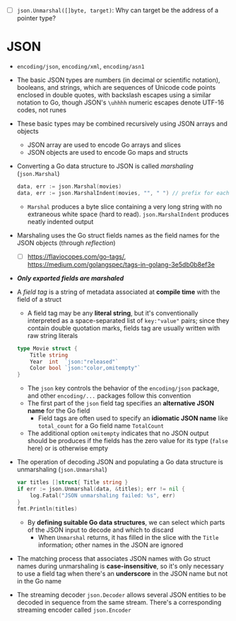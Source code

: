 - [ ] `json.Unmarshal([]byte, target)`: Why can target be the address of a pointer type?
# JSON
- `encoding/json`, `encoding/xml`, `encoding/asn1`
- The basic JSON types are numbers (in decimal or scientific notation), booleans, and strings, which are sequences of Unicode code points enclosed in double quotes, with backslash escapes using a similar notation to Go, though JSON's `\uhhhh` numeric escapes denote UTF-16 codes, not runes
- These basic types may be combined recursively using JSON arrays and objects
    - JSON array are used to encode Go arrays and slices
    - JSON objects are used to encode Go maps and structs
- Converting a Go data structure to JSON is called *marshaling* (`json.Marshal`)

    ```go
    data, err := json.Marshal(movies)
    data, err := json.MarshalIndent(movies, "", " ") // prefix for each line of output; a string for each level of indentation
    ```

    - `Marshal` produces a byte slice containing a very long string with no extraneous white space (hard to read). `json.MarshalIndent` produces neatly indented output
- Marshaling uses the Go struct fields names as the field names for the JSON objects (through *reflection*)
    - [ ] https://flaviocopes.com/go-tags/, https://medium.com/golangspec/tags-in-golang-3e5db0b8ef3e
- ***Only exported fields are marshaled***
- A *field tag* is a string of metadata associated at **compile time** with the field of a struct
    - A field tag may be any **literal string**, but it's conventionally interpreted as a space-separated list of `key:"value"` pairs; since they contain double quotation marks, fields tag are usually written with raw string literals

    ```go
    type Movie struct {
        Title string
        Year  int  `json:"released"`
        Color bool `json:"color,omitempty"`
    }
    ```

    - The `json` key controls the behavior of the `encoding/json` package, and other `encoding/...` packages follow this convention
    - The first part of the `json` field tag specifies an **alternative JSON name** for the Go field
        - Field tags are often used to specify an **idiomatic JSON name** like `total_count` for a Go field name `TotalCount`
    - The additional option `omitempty` indicates that no JSON output should be produces if the fields has the zero value for its type (`false` here) or is otherwise empty
- The operation of decoding JSON and populating a Go data structure is unmarshaling (`json.Unmarshal`)

    ```go
    var titles []struct{ Title string }
    if err := json.Unmarshal(data, &titles); err != nil {
        log.Fatal("JSON unmarshaling failed: %s", err)
    }
    fmt.Println(titles)
    ```

    - By **defining suitable Go data structures**, we can select which parts of the JSON input to decode and which to discard
        - When `Unmarshal` returns, it has filled in the slice with the `Title` information; other names in the JSON are ignored
- The matching process that associates JSON names with Go struct names during unmarshaling is **case-insensitive**, so it's only necessary to use a field tag when there's an **underscore** in the JSON name but not in the Go name
- The streaming decoder `json.Decoder` allows several JSON entities to be decoded in sequence from the same stream. There's a corresponding streaming encoder called `json.Encoder`